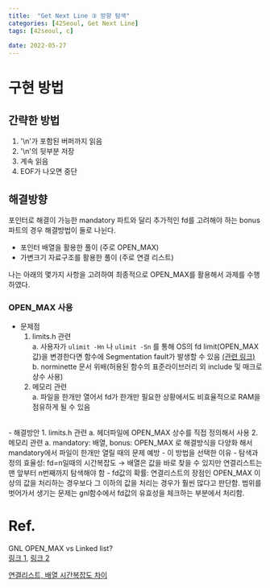 ```yaml
---
title:  "Get Next Line ③ 방향 탐색"
categories: [42Seoul, Get Next Line]
tags: [42seoul, c]
 
date: 2022-05-27
---
```


# 구현 방법
## 간략한 방법

1. '\n'가 포함된 버퍼까지 읽음
2. '\n'의 뒷부분 저장
3. 계속 읽음
4. EOF가 나오면 중단

## 해결방향

포인터로 해결이 가능한 mandatory 파트와 달리 추가적인 fd를 고려해야 하는 bonus 파트의 경우 해결방법이 둘로 나뉜다.

- 포인터 배열을 활용한 풀이 (주로 OPEN_MAX)
- 가변크기 자료구조를 활용한 풀이 (주로 연결 리스트)

나는 아래의 몇가지 사항을 고려하여 최종적으로 OPEN_MAX를 활용해서 과제를 수행하였다.

### OPEN_MAX 사용

- 문제점
  1. limits.h 관련  
  a. 사용자가 `ulimit -Hn` 나 `ulimit -Sn` 를 통해 OS의 fd limit(OPEN_MAX값)을 변경한다면 함수에 Segmentation fault가 발생할 수 있음 [(관련 링크)](https://www.cyberciti.biz/faq/linux-increase-the-maximum-number-of-open-files/)  
  b. norminette 문서 위배(허용된 함수의 표준라이브러리 외 include 및 매크로 상수 사용)
  2. 메모리 관련  
  a. 파일을 한개만 열어서 fd가 한개만 필요한 상황에서도 비효율적으로 RAM을 점유하게 될 수 있음
</br>
- 해결방안
    1. limits.h 관련  
    a. 헤더파일에 OPEN_MAX 상수를 직접 정의해서 사용
    2. 메모리 관련  
    a. mandatory: 배열, bonus: OPEN_MAX 로 해결방식을 다양화 해서 mandatory에서 파일이 한개만 열릴 때의 문제 예방
- 이 방법을 선택한 이유
  - 탐색과정의 효율성: fd=n일때의 시간복잡도 → 배열은 값을 바로 찾을 수 있지만 연결리스트는 맨 앞부터 n번째까지 탐색해야 함
  - fd값의 확률: 연결리스트의 장점인 OPEN_MAX 이상의 값을 처리하는 경우보다 그 이하의 값을 처리는 경우가 훨씬 많다고 판단함. 범위를 벗어가서 생기는 문제는 gnl함수에서 fd값의 유효성을 체크하는 부분에서 처리함.
    
# Ref.
GNL OPEN_MAX vs Linked list?  
[링크 1](https://80000coding.oopy.io/b40a72e7-c131-4d2f-a401-f924b7048c48), [링크 2](https://velog.io/@meong9090/getnextline-getnextline-어떤-식으로-구현해야할까)

[연결리스트, 배열 시간복잡도 차이](https://m.blog.naver.com/raylee00/221944085465)